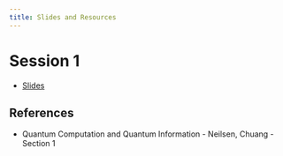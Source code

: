 ```yaml
---
title: Slides and Resources
---
```


# Session 1 

- [Slides](./ses1/slides)

## References

- Quantum Computation and Quantum Information - Neilsen, Chuang - Section 1

